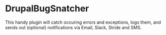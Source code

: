 # DrupalBugSnatcher

This handy plugin will catch occuring errors and exceptions, logs them, and sends out (optional) notifications via Email, Slack, Stride and SMS.
